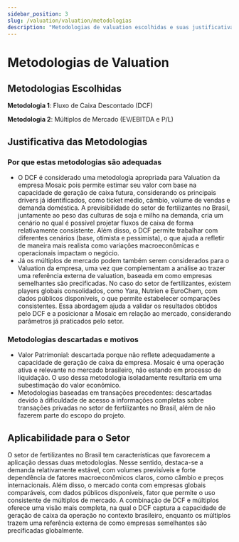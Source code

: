 ```yaml
---
sidebar_position: 3
slug: /valuation/valuation/metodologias
description: "Metodologias de valuation escolhidas e suas justificativas"
---
```


# Metodologias de Valuation

## Metodologias Escolhidas

**Metodologia 1**: Fluxo de Caixa Descontado (DCF) 

**Metodologia 2**: Múltiplos de Mercado (EV/EBITDA e P/L)


## Justificativa das Metodologias

### Por que estas metodologias são adequadas

- O DCF é considerado uma metodologia apropriada para Valuation da empresa Mosaic pois permite estimar seu valor com base na capacidade de geração de caixa futura, considerando os principais drivers já identificados, como ticket médio, câmbio, volume de vendas e demanda doméstica. A previsibilidade do setor de fertilizantes no Brasil, juntamente ao peso das culturas de soja e milho na demanda, cria um cenário no qual é possível projetar fluxos de caixa de forma relativamente consistente. Além disso, o DCF permite trabalhar com diferentes cenários (base, otimista e pessimista), o que ajuda a refletir de maneira mais realista como variações macroeconômicas e operacionais impactam o negócio.
- Já os múltiplos de mercado podem também serem considerados para o Valuation da empresa, uma vez que complementam a análise ao trazer uma referência externa de valuation, baseada em como empresas semelhantes são precificadas. No caso do setor de fertilizantes, existem players globais consolidados, como Yara, Nutrien e EuroChem, com dados públicos disponíveis, o que permite estabelecer comparações consistentes. Essa abordagem ajuda a validar os resultados obtidos pelo DCF e a posicionar a Mosaic em relação ao mercado, considerando parâmetros já praticados pelo setor.

### Metodologias descartadas e motivos

- Valor Patrimonial: descartada porque não reflete adequadamente a capacidade de geração de caixa da empresa. Mosaic é uma operação ativa e relevante no mercado brasileiro, não estando em processo de liquidação. O uso dessa metodologia isoladamente resultaria em uma subestimação do valor econômico.
- Metodologias baseadas em transações precedentes: descartadas devido à dificuldade de acesso a informações completas sobre transações privadas no setor de fertilizantes no Brasil, além de não fazerem parte do escopo do projeto.

## Aplicabilidade para o Setor

O setor de fertilizantes no Brasil tem características que favorecem a aplicação dessas duas metodologias. Nesse sentido, destaca-se a demanda relativamente estável, com volumes previsíveis e forte dependência de fatores macroeconômicos claros, como câmbio e preços internacionais. Além disso, o mercado conta com empresas globais comparáveis, com dados públicos disponíveis, fator que permite o uso consistente de múltiplos de mercado. A combinação de DCF e múltiplos oferece uma visão mais completa, na qual o DCF captura a capacidade de geração de caixa da operação no contexto brasileiro, enquanto os múltiplos trazem uma referência externa de como empresas semelhantes são precificadas globalmente.
